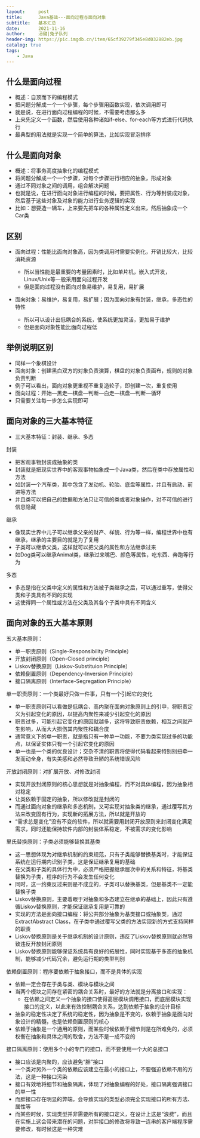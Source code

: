 ```yaml
---
layout:     post
title:      Java基础---面向过程与面向对象
subtitle:   基本汇总
date:       2021-11-16
author:     汤键|兔子队列
header-img: https://pic.imgdb.cn/item/65cf39279f345e8d032882eb.jpg
catalog: true
tags:
    - Java
---
```


## **什么是面向过程**
- 概述：自顶而下的编程模式
- 把问题分解成一个一个步骤，每个步骤用函数实现，依次调用即可
- 就是说，在进行面向过程编程的时候，不需要考虑那么多
- 上来先定义一个函数，然后使用各种诸如if-else、for-each等方式进行代码执行
- 最典型的用法就是实现一个简单的算法，比如实现冒泡排序

## **什么是面向对象**
- 概述：将事务高度抽象化的编程模式
- 将问题分解成一个一个步骤，对每个步骤进行相应的抽象，形成对象
- 通过不同对象之间的调用，组合解决问题
- 也就是说，在进行面向对象进行编程的时候，要把属性、行为等封装成对象，然后基于这些对象及对象的能力进行业务逻辑的实现
- 比如：想要造一辆车，上来要先把车的各种属性定义出来，然后抽象成一个Car类

## **区别**
- 面向过程：性能比面向对象高，因为类调用时需要实例化，开销比较大，比较消耗资源
  - 所以当性能是最重要的考量因素时，比如单片机，嵌入式开发，Linux/Unix等一般采用面向过程开发
  - 但是面向过程没有面向对象易维护，易复用，易扩展

- 面向对象：易维护，易复用，易扩展；因为面向对象有封装，继承，多态性的特性
  - 所以可以设计出低耦合的系统，使系统更加灵活，更加易于维护
  - 但是面向对象性能比面向过程低

## **举例说明区别**
- 同样一个象棋设计
- 面向对象：创建黑白双方的对象负责演算，棋盘的对象负责画布，规则的对象负责判断
- 例子可以看出，面向对象更重视不重复造轮子，即创建一次，重复使用
- 面向过程：开始—黑走—棋盘—判断—白走—棋盘—判断—循环
- 只需要关注每一步怎么实现即可

## **面向对象的三大基本特征**
- 三大基本特征：封装、继承、多态

封装
- 把客观事物封装成抽象的类
- 封装就是把现实世界中的客观事物抽象成一个Java类，然后在类中存放属性和方法
- 如封装一个汽车类，其中包含了发动机、轮胎、底盘等属性，并且有启动、前进等方法
- 并且类可以把自己的数据和方法只让可信的类或者对象操作，对不可信的进行信息隐藏

继承
- 像现实世界中儿子可以继承父亲的财产、样貌、行为等一样，编程世界中也有继承，继承的主要目的就是为了复用
- 子类可以继承父类，这样就可以把父类的属性和方法继承过来
- 如Dog类可以继承Animal类，继承过来嘴巴、颜色等属性，吃东西、奔跑等行为

多态
- 多态是指在父类中定义的属性和方法被子类继承之后，可以通过重写，使得父类和子类具有不同的实现
- 这使得同一个属性或方法在父类及其各个子类中具有不同含义

## **面向对象的五大基本原则**
五大基本原则：
- 单一职责原则（Single-Responsibility Principle）
- 开放封闭原则（Open-Closed principle）
- Liskov替换原则（Liskov-Substituion Principle）
- 依赖倒置原则（Dependency-Inversion Principle）
- 接口隔离原则（Interface-Segregation Principle）

单一职责原则：一个类最好只做一件事，只有一个引起它的变化
- 单一职责原则可以看做是低耦合、高内聚在面向对象原则上的引申，将职责定义为引起变化的原因，以提高内聚性来减少引起变化的原因
- 职责过多，可能引起它变化的原因就越多，这将导致职责依赖，相互之间就产生影响，从而大大损伤其内聚性和耦合度
- 通常意义下的单一职责，就是指只有一种单一功能，不要为类实现过多的功能点，以保证实体只有一个引起它变化的原因
- 单一也是一个类的优良设计；交杂不清的职责将使得代码看起来特别别扭牵一发而动全身，有失美感和必然导致丑陋的系统错误风险

开放封闭原则：对扩展开放、对修改封闭
- 实现开放封闭原则的核心思想就是对抽象编程，而不对具体编程，因为抽象相对稳定
- 让类依赖于固定的抽象，所以修改就是封闭的
- 而通过面向对象的继承和多态机制，又可实现对抽象类的继承，通过覆写其方法来改变固有行为，实现新的拓展方法，所以就是开放的
- “需求总是变化”没有不变的软件，所以就需要用封闭开放原则来封闭变化满足需求，同时还能保持软件内部的封装体系稳定，不被需求的变化影响

里氏替换原则：子类必须能够替换其基类
- 这一思想体现为对继承机制的约束规范，只有子类能够替换基类时，才能保证系统在运行期内识别子类，这是保证继承复用的基础
- 在父类和子类的具体行为中，必须严格把握继承层次中的关系和特征，将基类替换为子类，程序的行为不会发生任何变化
- 同时，这一约束反过来则是不成立的，子类可以替换基类，但是基类不一定能替换子类
- Liskov替换原则，主要着眼于对抽象和多态建立在继承的基础上，因此只有遵循Liskov替换原则，才能保证继承复用是可靠的
- 实现的方法是面向接口编程：将公共部分抽象为基类接口或抽象类，通过ExtractAbstract Class，在子类中通过覆写父类的方法实现新的方式支持同样的职责
- Liskov替换原则是关于继承机制的设计原则，违反了Liskov替换原则就必然导致违反开放封闭原则
- Liskov替换原则能够保证系统具有良好的拓展性，同时实现基于多态的抽象机制，能够减少代码冗余，避免运行期的类型判别

依赖倒置原则：程序要依赖于抽象接口，而不是具体的实现
- 依赖一定会存在于类与类、模块与模块之间
- 当两个模块之间存在紧密的耦合关系时，最好的方法就是分离接口和实现：
  - 在依赖之间定义一个抽象的接口使得高层模块调用接口，而底层模块实现接口的定义，以此来有效控制耦合关系，达到依赖于抽象的设计目标
- 抽象的稳定性决定了系统的稳定性，因为抽象是不变的，依赖于抽象是面向对象设计的精髓，也是依赖倒置原则的核心
- 依赖于抽象是一个通用的原则，而某些时候依赖于细节则是在所难免的，必须权衡在抽象和具体之间的取舍，方法不是一成不变的

接口隔离原则：使用多个小的专门的接口，而不要使用一个大的总接口
- 接口应该是内聚的，应该避免“胖”接口
- 一个类对另外一个类的依赖应该建立在最小的接口上，不要强迫依赖不用的方法，这是一种接口污染
- 接口有效地将细节和抽象隔离，体现了对抽象编程的好处，接口隔离强调接口的单一性
- 而胖接口存在明显的弊端，会导致实现的类型必须完全实现接口的所有方法、属性等
- 而某些时候，实现类型并非需要所有的接口定义，在设计上这是“浪费”，而且在实施上这会带来潜在的问题，对胖接口的修改将导致一连串的客户端程序需要修改，有时候这是一种灾难